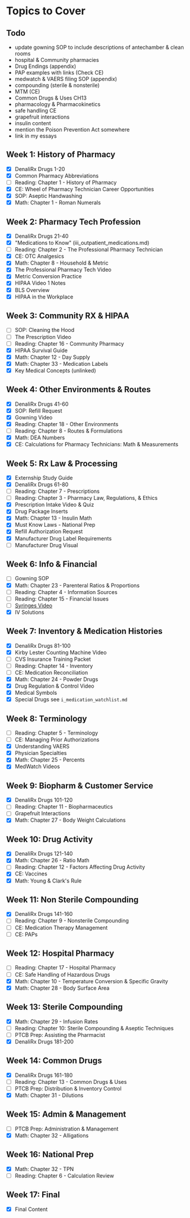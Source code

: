 # Topics to Cover

## Todo

- update gowning SOP to include descriptions of antechamber & clean rooms
- hospital & Community pharmacies
- Drug Endings (appendix)
- PAP examples with links (Check CE)
- medwatch & VAERS filing SOP (appendix)
- compounding (sterile & nonsterile)
- MTM (CE)
- Common Drugs & Uses CH13
- pharmacology & Pharmacokinetics
- safe handling CE
- grapefruit interactions
- insulin content
- mention the Poison Prevention Act somewhere
- link in my essays

## Week 1: History of Pharmacy

- [x] DenaliRx Drugs 1-20
- [x] Common Pharmacy Abbreviations
- [ ] Reading: Chapter 1 - History of Pharmacy
- [x] CE: Wheel of Pharmacy Technician Career Opportunities
- [x] SOP: Aseptic Handwashing
- [x] Math: Chapter 1 - Roman Numerals

## Week 2: Pharmacy Tech Profession

- [x] DenaliRx Drugs 21-40
- [x] "Medications to Know" (iii_outpatient_medications.md)
- [ ] Reading: Chapter 2 - The Professional Pharmacy Technician
- [x] CE: OTC Analgesics
- [x] Math: Chapter 8 - Household & Metric
- [x] The Professional Pharmacy Tech Video
- [x] Metric Conversion Practice
- [x] HIPAA Video 1 Notes
- [x] BLS Overview
- [x] HIPAA in the Workplace

## Week 3: Community RX & HIPAA

- [ ] SOP: Cleaning the Hood
- [ ] The Prescription Video
- [ ] Reading: Chapter 16 - Community Pharmacy
- [x] HIPAA Survival Guide
- [x] Math: Chapter 12 - Day Supply
- [x] Math: Chapter 33 - Medication Labels
- [x] Key Medical Concepts (unlinked)

## Week 4: Other Environments & Routes

- [x] DenaliRx Drugs 41-60
- [x] SOP: Refill Request
- [x] Gowning Video
- [x] Reading: Chapter 18 - Other Environments
- [ ] Reading: Chapter 8 - Routes & Formulations
- [x] Math: DEA Numbers
- [x] CE: Calculations for Pharmacy Technicians: Math & Measurements

## Week 5: Rx Law & Processing

- [x] Externship Study Guide
- [x] DenaliRx Drugs 61-80
- [ ] Reading: Chapter 7 - Prescriptions
- [ ] Reading: Chapter 3 - Pharmacy Law, Regulations, & Ethics
- [x] Prescription Intake Video & Quiz
- [x] Drug Package Inserts
- [x] Math: Chapter 13 - Insulin Math
- [x] Must Know Laws - National Prep
- [x] Refill Authorization Request
- [x] Manufacturer Drug Label Requirements
- [ ] Manufacturer Drug Visual

## Week 6: Info & Financial

- [ ] Gowning SOP
- [x] Math: Chapter 23 - Parenteral Ratios & Proportions
- [ ] Reading: Chapter 4 - Information Sources
- [ ] Reading: Chapter 15 - Financial Issues
- [ ] [Syringes Video](https://www.youtube.com/watch?v=b4Y2qE4ZgvE)
- [x] IV Solutions

## Week 7: Inventory & Medication Histories

- [x] DenaliRx Drugs 81-100
- [x] Kirby Lester Counting Machine Video
- [ ] CVS Insurance Training Packet
- [ ] Reading: Chapter 14 - Inventory
- [ ] CE: Medication Reconciliation
- [x] Math: Chapter 24 - Powder Drugs
- [x] Drug Regulation & Control Video
- [x] Medical Symbols
- [x] Special Drugs see `i_medication_watchlist.md`

## Week 8: Terminology

- [ ] Reading: Chapter 5 - Terminology
- [ ] CE: Managing Prior Authorizations
- [x] Understanding VAERS
- [x] Physician Specialties
- [x] Math: Chapter 25 - Percents
- [x] MedWatch Videos

## Week 9: Biopharm & Customer Service

- [x] DenaliRx Drugs 101-120
- [ ] Reading: Chapter 11 - Biopharmaceutics
- [ ] Grapefruit Interactions
- [x] Math: Chapter 27 - Body Weight Calculations

## Week 10: Drug Activity

- [x] DenaliRx Drugs 121-140
- [x] Math: Chapter 26 - Ratio Math
- [ ] Reading: Chapter 12 - Factors Affecting Drug Activity
- [x] CE: Vaccines
- [x] Math: Young & Clark's Rule

## Week 11: Non Sterile Compounding

- [x] DenaliRx Drugs 141-160
- [ ] Reading: Chapter 9 - Nonsterile Compounding
- [ ] CE: Medication Therapy Management
- [ ] CE: PAPs

## Week 12: Hospital Pharmacy

- [ ] Reading: Chapter 17 - Hospital Pharmacy
- [ ] CE: Safe Handling of Hazardous Drugs
- [x] Math: Chapter 10 - Temperature Conversion & Specific Gravity
- [x] Math: Chapter 28 - Body Surface Area

## Week 13: Sterile Compounding

- [x] Math: Chapter 29 - Infusion Rates
- [ ] Reading: Chapter 10: Sterile Compounding & Aseptic Techniques
- [ ] PTCB Prep: Assisting the Pharmacist
- [x] DenaliRx Drugs 181-200

## Week 14: Common Drugs

- [x] DenaliRx Drugs 161-180
- [ ] Reading: Chapter 13 - Common Drugs & Uses
- [ ] PTCB Prep: Distribution & Inventory Control
- [x] Math: Chapter 31 - Dilutions

## Week 15: Admin & Management

- [ ] PTCB Prep: Administration & Management
- [x] Math: Chapter 32 - Alligations

## Week 16: National Prep

- [x] Math: Chapter 32 - TPN
- [ ] Reading: Chapter 6 - Calculation Review

## Week 17: Final

- [x] Final Content
